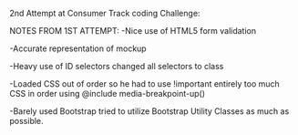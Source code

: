 2nd Attempt at Consumer Track coding Challenge:


NOTES FROM 1ST ATTEMPT:
-Nice use of HTML5 form validation

-Accurate representation of mockup

-Heavy use of ID selectors
	changed all selectors to class

-Loaded CSS out of order so he had to use !important entirely too much
	CSS in order using @include media-breakpoint-up()

-Barely used Bootstrap
	tried to utilize Bootstrap Utility Classes as much as possible.